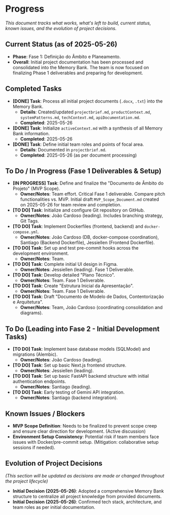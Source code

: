 # Progress

*This document tracks what works, what's left to build, current status, known issues, and the evolution of project decisions.*

## Current Status (as of 2025-05-26)

-   **Phase**: Fase 1: Definição do Âmbito e Planeamento.
-   **Overall**: Initial project documentation has been processed and consolidated into the Memory Bank. The team is now focused on finalizing Phase 1 deliverables and preparing for development.

## Completed Tasks

-   **[DONE] Task**: Process all initial project documents (`.docx`, `.txt`) into the Memory Bank.
    -   **Details**: Created/updated `projectbrief.md`, `productContext.md`, `systemPatterns.md`, `techContext.md`, `apiDocumentation.md`.
    -   **Completed**: 2025-05-26
-   **[DONE] Task**: Initialize `activeContext.md` with a synthesis of all Memory Bank information.
    -   **Completed**: 2025-05-26
-   **[DONE] Task**: Define initial team roles and points of focal area.
    -   **Details**: Documented in `projectbrief.md`.
    -   **Completed**: 2025-05-26 (as per document processing)

## To Do / In Progress (Fase 1 Deliverables & Setup)

-   **[IN PROGRESS] Task**: Define and finalize the "Documento de Âmbito do Projeto" (MVP Scope).
    -   **Owner/Notes**: Team effort. Critical Fase 1 deliverable. Compare pitch functionalities vs. MVP. Initial draft `MVP_Scope_Document.md` created on 2025-05-26 for team review and completion.
-   **[TO DO] Task**: Initialize and configure Git repository on GitHub.
    -   **Owner/Notes**: João Cardoso (leading). Includes branching strategy, Git Tags.
-   **[TO DO] Task**: Implement Dockerfiles (frontend, backend) and `docker-compose.yml`.
    -   **Owner/Notes**: João Cardoso (DB, docker-compose coordination), Santiago (Backend Dockerfile), Jessiellen (Frontend Dockerfile).
-   **[TO DO] Task**: Set up and test pre-commit hooks across the development environment.
    -   **Owner/Notes**: Team.
-   **[TO DO] Task**: Complete initial UI design in Figma.
    -   **Owner/Notes**: Jessiellen (leading). Fase 1 Deliverable.
-   **[TO DO] Task**: Develop detailed "Plano Técnico".
    -   **Owner/Notes**: Team. Fase 1 Deliverable.
-   **[TO DO] Task**: Create "Estrutura Inicial da Apresentação".
    -   **Owner/Notes**: Team. Fase 1 Deliverable.
-   **[TO DO] Task**: Draft "Documento de Modelo de Dados, Contentorização e Arquitetura".
    -   **Owner/Notes**: Team, João Cardoso (coordinating consolidation and diagrams).

## To Do (Leading into Fase 2 - Initial Development Tasks)

-   **[TO DO] Task**: Implement base database models (SQLModel) and migrations (Alembic).
    -   **Owner/Notes**: João Cardoso (leading).
-   **[TO DO] Task**: Set up basic Next.js frontend structure.
    -   **Owner/Notes**: Jessiellen (leading).
-   **[TO DO] Task**: Set up basic FastAPI backend structure with initial authentication endpoints.
    -   **Owner/Notes**: Santiago (leading).
-   **[TO DO] Task**: Early testing of Gemini API integration.
    -   **Owner/Notes**: Santiago (backend integration).

## Known Issues / Blockers

-   **MVP Scope Definition**: Needs to be finalized to prevent scope creep and ensure clear direction for development. (Active discussion)
-   **Environment Setup Consistency**: Potential risk if team members face issues with Docker/pre-commit setup. (Mitigation: collaborative setup sessions if needed).

## Evolution of Project Decisions
*(This section will be updated as decisions are made or changed throughout the project lifecycle)*

-   **Initial Decision (2025-05-26)**: Adopted a comprehensive Memory Bank structure to centralize all project knowledge from provided documents.
-   **Initial Decision (2025-05-26)**: Confirmed tech stack, architecture, and team roles as per initial documentation.
